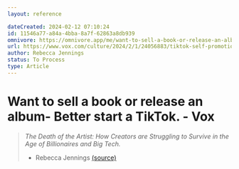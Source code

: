 ```yaml
---
layout: reference

dateCreated: 2024-02-12 07:10:24
id: 11546a77-a84a-4bba-8a7f-62863a8db939
omnivore: https://omnivore.app/me/want-to-sell-a-book-or-release-an-album-better-start-a-tik-tok-v-18d9d39c154
url: https://www.vox.com/culture/2024/2/1/24056883/tiktok-self-promotion-artist-career-how-to-build-following/
author: Rebecca Jennings
status: To Process
type: Article
---
```

# Want to sell a book or release an album- Better start a TikTok. - Vox


> _The Death of the Artist: How Creators are Struggling to Survive in the Age of Billionaires and Big Tech._ 
> - Rebecca Jennings [(source)](https://www.vox.com/culture/2024/2/1/24056883/tiktok-self-promotion-artist-career-how-to-build-following/) 


